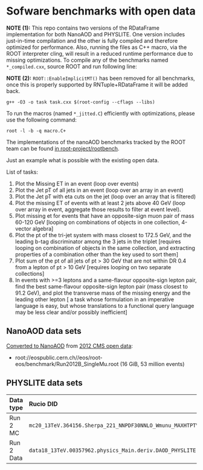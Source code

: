 # Sofware benchmarks with open data

**NOTE (1):** This repo contains two versions of the RDataFrame implementation for both NanoAOD and PHYSLITE. One version includes just-in-time compilation and the other is fully compiled and therefore optimized for performance. Also, running the files as C++ macro, via the ROOT interpreter cling, will result in a reduced runtime performance due to missing optimizations. To compile any of the benchmarks named `*_compiled.cxx`, source ROOT and run following line:

**NOTE (2):** `ROOT::EnableImplicitMT()` has been removed for all benchmarks, once this is properly supported by RNTuple+RDataFrame it will be added back.

```
g++ -O3 -o task task.cxx $(root-config --cflags --libs)
```

To run the macros (named `*_jitted.C`) efficiently with optimizations, please use the following command:

```
root -l -b -q macro.C+
```

The implementations of the nanoAOD benchmarks tracked by the ROOT team can be found [in root-project/rootbench](https://github.com/root-project/rootbench/blob/master/root/tree/dataframe/RDataFrameOpenDataBenchmarks.cxx).

Just an example what is possible with the existing open data.

List of tasks:

1. Plot the Missing ET in an event (loop over events)
2. Plot the Jet pT of all jets in an event (loop over an array in an event)
3. Plot the Jet pT with eta cuts on the jet (loop over an array that is filtered)
4. Plot the missing ET of events with at least 2 jets above 40 GeV (loop over array in event, aggregate those results to filter at event level).
5. Plot missing et for events that have an opposite-sign muon pair of mass 60-120 GeV [looping on combinations of objects in one collection, 4-vector algebra]
6. Plot the pt of the tri-jet system with mass closest to 172.5 GeV, and the leading b-tag discriminator among the 3 jets in the triplet [requires looping on combination of objects in the same collection, and extracting properties of a combination other than the key used to sort them]
7. Plot sum of the pt of all jets of pt > 30 GeV that are not within DR 0.4 from a lepton of pt > 10 GeV [requires looping on two separate collections]
8. In events with >=3 leptons and a same-flavour opposite-sign lepton pair, find the best same-flavour opposite-sign lepton pair (mass closest to 91.2 GeV), and plot the transverse mass of the missing energy and the leading other lepton [ a task whose formulation in an imperative language is easy, but whose translations to a functional query language may be less clear and/or possibly inefficient]

## NanoAOD data sets

[Converted to NanoAOD](https://github.com/cms-opendata-analyses/AOD2NanoAODOutreachTool) from [2012 CMS open data](http://opendata.cern.ch/record/6021):
  * root://eospublic.cern.ch//eos/root-eos/benchmark/Run2012B_SingleMu.root (16 GiB, 53 million events)

## PHYSLITE data sets

| Data type   | Rucio DID                                                                                                        |
|-------------|:-----------------------------------------------------------------------------------------------------------------|
| Run 2 MC    | `mc20_13TeV.364156.Sherpa_221_NNPDF30NNLO_Wmunu_MAXHTPTV0_70_CVetoBVeto.deriv.DAOD_PHYSLITE.e5340_e5984_s3681_r` |
| Run 2 Data  | `data18_13TeV.00357962.physics_Main.deriv.DAOD_PHYSLITE.r13286_p4910_p563`                                       |

